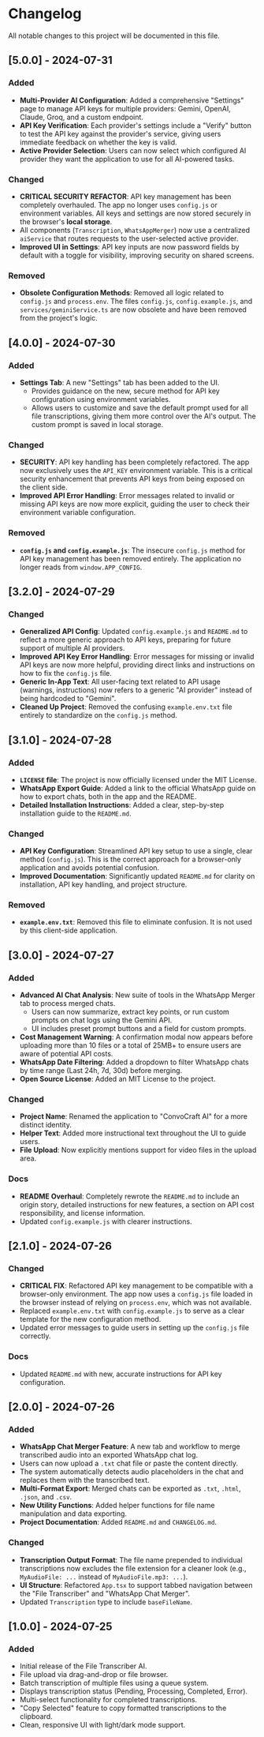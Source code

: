 
# Changelog

All notable changes to this project will be documented in this file.

## [5.0.0] - 2024-07-31

### Added
- **Multi-Provider AI Configuration**: Added a comprehensive "Settings" page to manage API keys for multiple providers: Gemini, OpenAI, Claude, Groq, and a custom endpoint.
- **API Key Verification**: Each provider's settings include a "Verify" button to test the API key against the provider's service, giving users immediate feedback on whether the key is valid.
- **Active Provider Selection**: Users can now select which configured AI provider they want the application to use for all AI-powered tasks.

### Changed
- **CRITICAL SECURITY REFACTOR**: API key management has been completely overhauled. The app no longer uses `config.js` or environment variables. All keys and settings are now stored securely in the browser's **local storage**.
- All components (`Transcription`, `WhatsAppMerger`) now use a centralized `aiService` that routes requests to the user-selected active provider.
- **Improved UI in Settings**: API key inputs are now password fields by default with a toggle for visibility, improving security on shared screens.

### Removed
- **Obsolete Configuration Methods**: Removed all logic related to `config.js` and `process.env`. The files `config.js`, `config.example.js`, and `services/geminiService.ts` are now obsolete and have been removed from the project's logic.

## [4.0.0] - 2024-07-30

### Added
- **Settings Tab**: A new "Settings" tab has been added to the UI.
  - Provides guidance on the new, secure method for API key configuration using environment variables.
  - Allows users to customize and save the default prompt used for all file transcriptions, giving them more control over the AI's output. The custom prompt is saved in local storage.

### Changed
- **SECURITY**: API key handling has been completely refactored. The app now exclusively uses the `API_KEY` environment variable. This is a critical security enhancement that prevents API keys from being exposed on the client side.
- **Improved API Error Handling**: Error messages related to invalid or missing API keys are now more explicit, guiding the user to check their environment variable configuration.

### Removed
- **`config.js` and `config.example.js`**: The insecure `config.js` method for API key management has been removed entirely. The application no longer reads from `window.APP_CONFIG`.

## [3.2.0] - 2024-07-29

### Changed
- **Generalized API Config**: Updated `config.example.js` and `README.md` to reflect a more generic approach to API keys, preparing for future support of multiple AI providers.
- **Improved API Key Error Handling**: Error messages for missing or invalid API keys are now more helpful, providing direct links and instructions on how to fix the `config.js` file.
- **Generic In-App Text**: All user-facing text related to API usage (warnings, instructions) now refers to a generic "AI provider" instead of being hardcoded to "Gemini".
- **Cleaned Up Project**: Removed the confusing `example.env.txt` file entirely to standardize on the `config.js` method.

## [3.1.0] - 2024-07-28

### Added
- **`LICENSE` file**: The project is now officially licensed under the MIT License.
- **WhatsApp Export Guide**: Added a link to the official WhatsApp guide on how to export chats, both in the app and the README.
- **Detailed Installation Instructions**: Added a clear, step-by-step installation guide to the `README.md`.

### Changed
- **API Key Configuration**: Streamlined API key setup to use a single, clear method (`config.js`). This is the correct approach for a browser-only application and avoids potential confusion.
- **Improved Documentation**: Significantly updated `README.md` for clarity on installation, API key handling, and project structure.

### Removed
- **`example.env.txt`**: Removed this file to eliminate confusion. It is not used by this client-side application.

## [3.0.0] - 2024-07-27

### Added
- **Advanced AI Chat Analysis**: New suite of tools in the WhatsApp Merger tab to process merged chats.
  - Users can now summarize, extract key points, or run custom prompts on chat logs using the Gemini API.
  - UI includes preset prompt buttons and a field for custom prompts.
- **Cost Management Warning**: A confirmation modal now appears before uploading more than 10 files or a total of 25MB+ to ensure users are aware of potential API costs.
- **WhatsApp Date Filtering**: Added a dropdown to filter WhatsApp chats by time range (Last 24h, 7d, 30d) before merging.
- **Open Source License**: Added an MIT License to the project.

### Changed
- **Project Name**: Renamed the application to "ConvoCraft AI" for a more distinct identity.
- **Helper Text**: Added more instructional text throughout the UI to guide users.
- **File Upload**: Now explicitly mentions support for video files in the upload area.

### Docs
- **README Overhaul**: Completely rewrote the `README.md` to include an origin story, detailed instructions for new features, a section on API cost responsibility, and license information.
- Updated `config.example.js` with clearer instructions.

## [2.1.0] - 2024-07-26

### Changed
- **CRITICAL FIX**: Refactored API key management to be compatible with a browser-only environment. The app now uses a `config.js` file loaded in the browser instead of relying on `process.env`, which was not available.
- Replaced `example.env.txt` with `config.example.js` to serve as a clear template for the new configuration method.
- Updated error messages to guide users in setting up the `config.js` file correctly.

### Docs
- Updated `README.md` with new, accurate instructions for API key configuration.

## [2.0.0] - 2024-07-26

### Added
- **WhatsApp Chat Merger Feature**: A new tab and workflow to merge transcribed audio into an exported WhatsApp chat log.
- Users can now upload a `.txt` chat file or paste the content directly.
- The system automatically detects audio placeholders in the chat and replaces them with the transcribed text.
- **Multi-Format Export**: Merged chats can be exported as `.txt`, `.html`, `.json`, and `.csv`.
- **New Utility Functions**: Added helper functions for file name manipulation and data exporting.
- **Project Documentation**: Added `README.md` and `CHANGELOG.md`.

### Changed
- **Transcription Output Format**: The file name prepended to individual transcriptions now excludes the file extension for a cleaner look (e.g., `MyAudioFile: ...` instead of `MyAudioFile.mp3: ...`).
- **UI Structure**: Refactored `App.tsx` to support tabbed navigation between the "File Transcriber" and "WhatsApp Chat Merger".
- Updated `Transcription` type to include `baseFileName`.

## [1.0.0] - 2024-07-25

### Added
- Initial release of the File Transcriber AI.
- File upload via drag-and-drop or file browser.
- Batch transcription of multiple files using a queue system.
- Displays transcription status (Pending, Processing, Completed, Error).
- Multi-select functionality for completed transcriptions.
- "Copy Selected" feature to copy formatted transcriptions to the clipboard.
- Clean, responsive UI with light/dark mode support.
